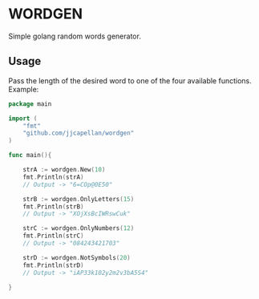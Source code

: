 # WORDGEN  
Simple golang random words generator.  
  
## Usage  
Pass the length of the desired word to one of the four available functions.  
Example:
```go
package main

import (
    "fmt"
    "github.com/jjcapellan/wordgen"
)

func main(){  

    strA := wordgen.New(10)
    fmt.Println(strA)
    // Output -> "6=COp@0E50"

    strB := wordgen.OnlyLetters(15)
    fmt.Println(strB)
    // Output -> "XOjXsBcIWRswCuk"

    strC := wordgen.OnlyNumbers(12)
    fmt.Println(strC)
    // Output -> "084243421703"

    strD := wordgen.NotSymbols(20)
    fmt.Println(strD)
    // Output -> "iAP33k102y2m2v3bA5S4"

}
```